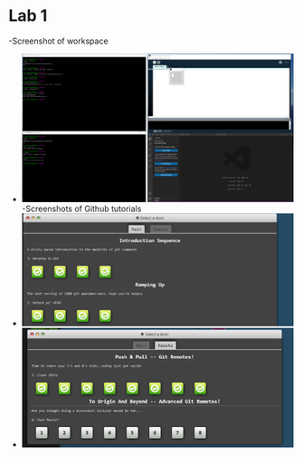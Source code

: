 # Lab 1

-Screenshot of workspace
- ![screenshot](./Setup-Screenshot.PNG)
-Screenshots of Github tutorials
- ![page 1](./level-1.PNG)
- ![page 2](./level-2.PNG)
